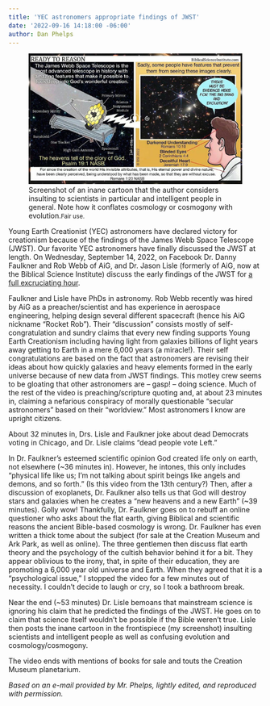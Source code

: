 ```yaml
---
title: 'YEC astronomers appropriate findings of JWST'
date: '2022-09-16 14:18:00 -06:00'
author: Dan Phelps 
---
```


<figure>
<img src="/uploads/2022/Phelps_Yec_Astronomers_JWST_600.jpg" alt="Screenshot"/>
<figcaption>Screenshot of an inane cartoon that the author considers insulting to scientists in particular and intelligent people in general. Note how it conflates cosmology or cosmogony with evolution.<small>Fair use.</small>
</figcaption>
</figure>

Young Earth Creationist (YEC) astronomers have declared victory for creationism because of the findings of the James Webb Space Telescope (JWST). Our favorite YEC astronomers have finally discussed the JWST at length. On Wednesday, September 14, 2022, on Facebook Dr. Danny Faulkner and Rob Webb of AiG, and Dr. Jason Lisle (formerly of AiG, now at the Biblical Science Institute) discuss the early findings of the JWST for <a href="https://fb.watch/fymizG2T2H/">a full excruciating hour</a>. 

Faulkner and Lisle have PhDs in astronomy. Rob Webb recently was hired by AiG as a preacher/scientist and has experience in aerospace engineering, helping design several different spacecraft (hence his AiG nickname “Rocket Rob”).  Their “discussion” consists mostly of self-congratulation and sundry claims that every new finding supports Young Earth Creationism including having light from galaxies billions of light years away getting to Earth in a mere 6,000 years (a miracle!). Their self congratulations are based on the fact that astronomers are revising their ideas about how quickly galaxies and heavy elements formed in the early universe because of new data from JWST findings. This motley crew seems to be gloating that other astronomers are – gasp! – doing science. Much of the rest of the video is preaching/scripture quoting and, at about 23 minutes in, claiming a nefarious conspiracy of morally questionable “secular astronomers” based on their “worldview.” Most astronomers I know are upright citizens. 

<!--more-->

About 32 minutes in, Drs. Lisle and Faulkner joke about dead Democrats voting in Chicago, and Dr. Lisle claims “dead people vote Left.” 

In Dr. Faulkner’s esteemed scientific opinion God created life only on earth, not elsewhere (~36 minutes in). However, he intones, this only includes “physical life like us; I’m not talking about spirit beings like angels and demons, and so forth.” (Is this video from the 13th century?) Then, after a discussion of exoplanets, Dr. Faulkner also tells us that God will destroy stars and galaxies when he creates a “new heavens and a new Earth” (~39 minutes). Golly wow! Thankfully, Dr. Faulkner goes on to rebuff an online questioner who asks about the flat earth, giving Biblical and scientific reasons the ancient Bible-based cosmology is wrong. Dr. Faulkner has even written a thick tome about the subject (for sale at the Creation Museum and Ark Park, as well as online). The three gentlemen then discuss flat earth theory and the psychology of the cultish behavior behind it for a bit. They appear oblivious to the irony, that, in spite of their education, they are promoting a 6,000 year old universe and Earth. When they agreed that it is a “psychological issue,” I stopped the video for a few minutes out of necessity. I couldn’t decide to laugh or cry, so I took a bathroom break.

Near the end (~53 minutes) Dr. Lisle bemoans that mainstream science is ignoring his claim that he predicted the findings of the JWST. He goes on to claim that science itself wouldn’t be possible if the Bible weren’t true. Lisle then posts the inane cartoon in the frontispiece (my screenshot) insulting scientists and intelligent people as well as confusing evolution and cosmology/cosmogony.

The video ends with mentions of books for sale and touts the Creation Museum planetarium.

<i>Based on an e-mail provided by Mr. Phelps, lightly edited, and reproduced with permission. </i>
